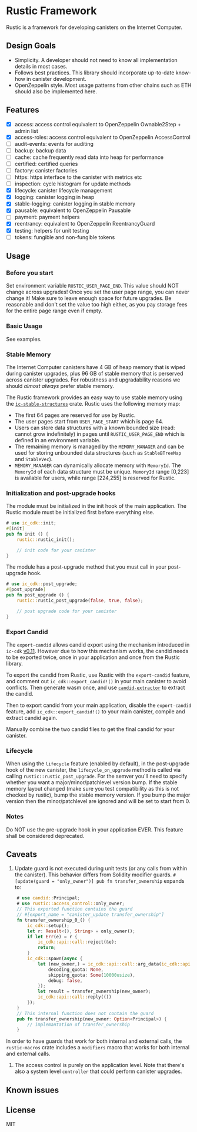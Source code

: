# Rustic Framework

Rustic is a framework for developing canisters on the Internet Computer.

## Design Goals

- Simplicity. A developer should not need to know all implementation details in most cases.
- Follows best practices. This library should incorporate up-to-date know-how in canister development.
- OpenZeppelin style. Most usage patterns from other chains such as ETH should also be implemented here.

## Features

- [x] access: access control equivalent to OpenZeppelin Ownable2Step + admin list
- [x] access-roles: access control equivalent to OpenZeppelin AccessControl
- [ ] audit-events: events for auditing
- [ ] backup: backup data
- [ ] cache: cache frequently read data into heap for performance
- [ ] certified: certified queries
- [ ] factory: canister factories
- [ ] https: https interface to the canister with metrics etc
- [ ] inspection: cycle histogram for update methods
- [x] lifecycle: canister lifecycle management
- [x] logging: canister logging in heap
- [x] stable-logging: canister logging in stable memory
- [x] pausable: equivalent to OpenZeppelin Pausable
- [ ] payment: payment helpers
- [x] reentrancy: equivalent to OpenZeppelin ReentrancyGuard
- [x] testing: helpers for unit testing
- [ ] tokens: fungible and non-fungible tokens

## Usage

### Before you start

Set environment variable `RUSTIC_USER_PAGE_END`. This value should NOT change across upgrades!
Once you set the user page range, you can never change it! Make sure to leave enough space for future upgrades. Be reasonable and don't set the value too high either, as you pay storage fees for the entire page range even if empty.

### Basic Usage

See examples.

### Stable Memory

The Internet Computer canisters have 4 GB of heap memory that is wiped during canister upgrades, plus 96 GB of stable memory that is perserved across canister upgrades. For robustness and upgradability reasons we should *almost always* prefer stable memory.

The Rustic framework provides an easy way to use stable memory using the [`ic-stable-structures`](https://docs.rs/ic-stable-structures/latest/ic_stable_structures/) crate. Rustic uses the following memory map:

- The first 64 pages are reserved for use by Rustic.
- The user pages start from `USER_PAGE_START` which is page 64.
- Users can store data structures with a known bounded size (read: cannot grow indefinitely) in pages until `RUSTIC_USER_PAGE_END` which is defined in an environment variable.
- The remaining memory is managed by the `MEMORY_MANAGER` and can be used for storing unbounded data structures (such as `StableBTreeMap` and `StableVec`).
- `MEMORY_MANAGER` can dynamically allocate memory with `MemoryId`. The `MemoryId` of each data structure must be unique. `MemoryId` range [0,223] is available for users, while range [224,255] is reserved for Rustic.

### Initialization and post-upgrade hooks

The module must be initialized in the init hook of the main application. The Rustic module must be initialized first before everything else.

```rust
# use ic_cdk::init;
#[init]
pub fn init () {
    rustic::rustic_init();

    // init code for your canister
}
```

The module has a post-upgrade method that you must call in your post-upgrade hook.

```rust
# use ic_cdk::post_upgrade;
#[post_upgrade]
pub fn post_upgrade () {
    rustic::rustic_post_upgrade(false, true, false);

    // post upgrade code for your canister
}
```

### Export Candid

The `export-candid` allows candid export using the mechanism introduced in `ic-cdk` [v0.11](https://github.com/dfinity/cdk-rs/blob/main/src/ic-cdk/CHANGELOG.md#0110---2023-09-18). However due to how this mechanism works, the candid needs to be exported twice, once in your application and once from the Rustic library.

To export the candid from Rustic, use Rustic with the `export-candid` feature, and comment out `ic_cdk::export_candid!()` in your main canister to avoid conflicts. Then generate wasm once, and use [`candid-extractor`](https://github.com/dfinity/cdk-rs/tree/main/src/candid-extractor) to extract the candid.

Then to export candid from your main application, disable the `export-candid` feature, add `ic_cdk::export_candid!()` to your main canister, compile and extract candid again.

Manually combine the two candid files to get the final candid for your canister.

### Lifecycle

When using the `lifecycle` feature (enabled by default), in the post-upgrade hook of the new canister, the `lifecycle_on_upgrade` method is called via calling `rustic::rustic_post_upgrade`. For the semver you'll need to specify whether you want a major/minor/patchlevel version bump. If the stable memory layout changed (make sure you test compatibility as this is not checked by rustic), bump the stable memory version. If you bump the major version then the minor/patchlevel are ignored and will be set to start from 0.

### Notes

Do NOT use the pre-upgrade hook in your application EVER. This feature shall be considered deprecated.

## Caveats

1. Update guard is not executed during unit tests (or any calls from within the canister). This behavior differs from Solidity modifier guards.
`#[update(guard = "only_owner")] pub fn transfer_ownership` expands to:

```rust
    # use candid::Principal;
    # use rustic::access_control::only_owner;
    // This exported function contains the guard
    // #[export_name = "canister_update transfer_ownership"]
    fn transfer_ownership_0_() {
        ic_cdk::setup();
        let r: Result<(), String> = only_owner();
        if let Err(e) = r {
            ic_cdk::api::call::reject(&e);
            return;
        }
        ic_cdk::spawn(async {
            let (new_owner,) = ic_cdk::api::call::arg_data(ic_cdk::api::call::ArgDecoderConfig {
                decoding_quota: None,
                skipping_quota: Some(10000usize),
                debug: false,
            });
            let result = transfer_ownership(new_owner);
            ic_cdk::api::call::reply(())
        });
    }
    // This internal function does not contain the guard
    pub fn transfer_ownership(new_owner: Option<Principal>) {
        // implemantation of transfer_ownership
    }
```

In order to have guards that work for both internal and external calls, the `rustic-macros` crate includes a `modifiers` macro that works for both internal and external calls.

1. The access control is purely on the application level. Note that there's also a system level `controller` that could perform canister upgrades.

## Known issues

## License

MIT
